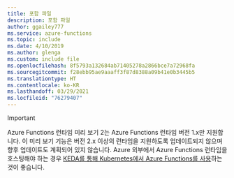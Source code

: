 ```yaml
---
title: 포함 파일
description: 포함 파일
author: ggailey777
ms.service: azure-functions
ms.topic: include
ms.date: 4/10/2019
ms.author: glenga
ms.custom: include file
ms.openlocfilehash: 8f5793a132684ab71405278a2866bce7a72968fa
ms.sourcegitcommit: f28ebb95ae9aaaff3f87d8388a09b41e0b3445b5
ms.translationtype: HT
ms.contentlocale: ko-KR
ms.lasthandoff: 03/29/2021
ms.locfileid: "76279407"
---
```

> [!IMPORTANT]
> Azure Functions 런타임 미리 보기 2는 Azure Functions 런타임 버전 1.x만 지원합니다. 이 미리 보기 기능은 버전 2.x 이상의 런타임을 지원하도록 업데이트되지 않으며 향후 업데이트도 계획되어 있지 않습니다. Azure 외부에서 Azure Functions 런타임을 호스팅해야 하는 경우 [KEDA를 통해 Kubernetes에서 Azure Functions를 사용](../articles/azure-functions/functions-kubernetes-keda.md)하는 것이 좋습니다.
